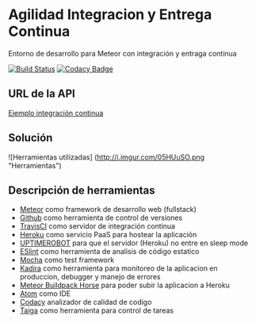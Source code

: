 # Agilidad Integracion y Entrega Continua
Entorno de desarrollo para Meteor con integración y entraga continua

[![Build Status](https://travis-ci.org/usersxm/entornoCI-Travis-Meteor.svg?branch=master)](https://travis-ci.org/usersxm/entornoCI-Travis-Meteor) [![Codacy Badge](https://api.codacy.com/project/badge/Grade/e2ce8cac52af4fcbb9bc770971ea9bca)](https://www.codacy.com/app/usersxm10/entornoCI-Travis-Meteor?utm_source=github.com&amp;utm_medium=referral&amp;utm_content=usersxm/entornoCI-Travis-Meteor&amp;utm_campaign=Badge_Grade)

## URL de la API
[Ejemplo integración continua][apic]

## Solución

![Herramientas utilizadas] (http://i.imgur.com/05HUuSO.png "Herramientas")

## Descripción de herramientas

- [Meteor][mtr] como framework de desarrollo web (fullstack)
- [Github][ghb] como herramienta de control de versiones
- [TravisCI][tci] como servidor de integración continua
- [Heroku][hku] como servicio PaaS para hostear la aplicación
- [UPTIMEROBOT][utr] para que el servidor (Heroku) no entre en sleep mode
- [ESlint][esl] como herramienta de analisis de código estatico
- [Mocha][moc] como test framework
- [Kadira][kad] como herramienta para monitoreo de la aplicacion en produccion, debugger y manejo de errores
- [Meteor Buildpack Horse][hbp] para poder subir la aplicacion a Heroku
- [Atom][atm] como IDE
- [Codacy][cdy] analizador de calidad de codigo
- [Taiga][taig] como herramienta para control de tareas

[utr]: https://www.uptimerobot.com
[ghb]: https://www.github.com
[tci]: https://www.travis-ci.com
[esl]: http://eslint.org/
[hku]: https://www.heroku.com
[mtr]: https://www.meteor.com
[moc]: https://mochajs.org
[kad]: https://kadira.io
[hbp]: https://github.com/AdmitHub/meteor-buildpack-horse
[atm]: https://atom.io
[cdy]: https://www.codacy.com
[apic]: http://agilidad-travisci.herokuapp.com
[taig]: https://tree.taiga.io/project/usersxm-agilidad/
